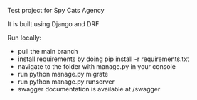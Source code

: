 Test project for Spy Cats Agency

It is built using Django and DRF

Run locally:
- pull the main branch
- install requirements by doing pip install -r requirements.txt
- navigate to the folder with manage.py in your console
- run python manage.py migrate
- run python manage.py runserver
- swagger documentation is available at /swagger
